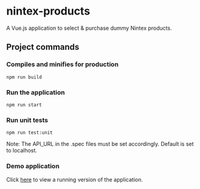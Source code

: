 # nintex-products

A Vue.js application to select & purchase dummy Nintex products.

## Project commands

### Compiles and minifies for production

```
npm run build
```

### Run the application

```
npm run start
```

### Run unit tests

```
npm run test:unit
```
Note: The API_URL in the .spec files must be set accordingly. Default is set to localhost.

### Demo application

Click [here](https://nintex-products.herokuapp.com/) to view a running version of the application.
